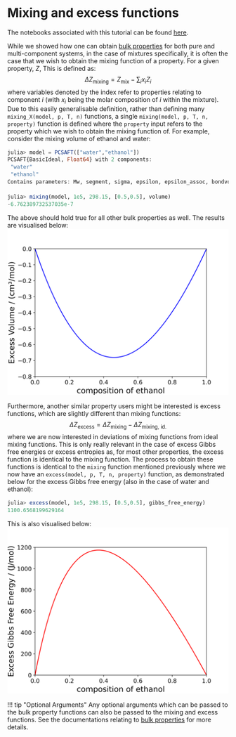 # Mixing and excess functions
The notebooks associated with this tutorial can be found [here](../../../examples/mixing_functions.ipynb).

While we showed how one can obtain [bulk properties](./bulk_properties.md) for both pure and multi-component systems, in the case of mixtures specifically, it is often the case that we wish to obtain the mixing function of a property. For a given property, $Z$, This is defined as:
$$
\Delta Z_\text{mixing} = Z_\text{mix}-\sum_i x_iZ_i
$$
where variables denoted by the index refer to properties relating to component $i$ (with $x_i$ being the molar composition of $i$ within the mixture). Due to this easily generalisable definition, rather than defining many `mixing_X(model, p, T, n)` functions, a single `mixing(model, p, T, n, property)` function is defined where the `property` input refers to the property which we wish to obtain the mixing function of. For example, consider the mixing volume of ethanol and water:
```julia
julia> model = PCSAFT(["water","ethanol"])
PCSAFT{BasicIdeal, Float64} with 2 components:
 "water"
 "ethanol"
Contains parameters: Mw, segment, sigma, epsilon, epsilon_assoc, bondvol

julia> mixing(model, 1e5, 298.15, [0.5,0.5], volume)
-6.762389732537035e-7
```
The above should hold true for all other bulk properties as well. The results are visualised below:
![VE_etoh_water](../assets/excess_vol_etoh_h2o.svg)


Furthermore, another similar property users might be interested is excess functions, which are slightly different than mixing functions:
$$
\Delta Z_\text{excess} = \Delta Z_\text{mixing}-\Delta Z_\text{mixing, id.}
$$
where we are now interested in deviations of mixing functions from ideal mixing functions. This is only really relevant in the case of excess Gibbs free energies or excess entropies as, for most other properties, the excess function is identical to the mixing function. The process to obtain these functions is identical to the `mixing` function mentioned previously where we now have an `excess(model, p, T, n, property)` function, as demonstrated below for the excess Gibbs free energy (also in the case of water and ethanol):
```julia
julia> excess(model, 1e5, 298.15, [0.5,0.5], gibbs_free_energy)
1100.6568199629164
```
This is also visualised below:
![gE_etoh_water](../assets/excess_gibbs_etoh_h2o.svg)

!!! tip "Optional Arguments"
    Any optional arguments which can be passed to the bulk property functions can also be passed to the mixing and excess functions. See the documentations relating to [bulk properties](./bulk_properties.md) for more details.
